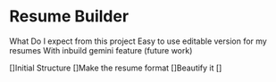 # Resume Builder

What Do I expect from this project
Easy to use editable version for my resumes
With inbuild gemini feature (future work)

[]Initial Structure
[]Make the resume format
[]Beautify it
[]
